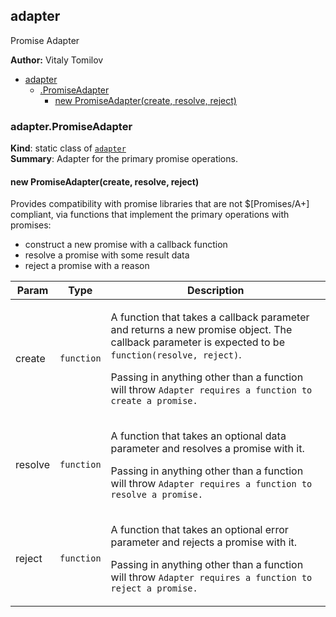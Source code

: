 <a name="module_adapter"></a>
## adapter
Promise Adapter

**Author:** Vitaly Tomilov  

* [adapter](#module_adapter)
  * [.PromiseAdapter](#module_adapter.PromiseAdapter)
    * [new PromiseAdapter(create, resolve, reject)](#new_module_adapter.PromiseAdapter_new)

<a name="module_adapter.PromiseAdapter"></a>
### adapter.PromiseAdapter
**Kind**: static class of <code>[adapter](#module_adapter)</code>  
**Summary**: Adapter for the primary promise operations.  
<a name="new_module_adapter.PromiseAdapter_new"></a>
#### new PromiseAdapter(create, resolve, reject)
Provides compatibility with promise libraries that are not $[Promises/A+] compliant,via functions that implement the primary operations with promises: - construct a new promise with a callback function - resolve a promise with some result data - reject a promise with a reason

<table>
  <thead>
    <tr>
      <th>Param</th><th>Type</th><th>Description</th>
    </tr>
  </thead>
  <tbody>
<tr>
    <td>create</td><td><code>function</code></td><td><p>A function that takes a callback parameter and returns a new promise object.
The callback parameter is expected to be <code>function(resolve, reject)</code>.</p>
<p>Passing in anything other than a function will throw <code>Adapter requires a function to create a promise.</code></p>
</td>
    </tr><tr>
    <td>resolve</td><td><code>function</code></td><td><p>A function that takes an optional data parameter and resolves a promise with it.</p>
<p>Passing in anything other than a function will throw <code>Adapter requires a function to resolve a promise.</code></p>
</td>
    </tr><tr>
    <td>reject</td><td><code>function</code></td><td><p>A function that takes an optional error parameter and rejects a promise with it.</p>
<p>Passing in anything other than a function will throw <code>Adapter requires a function to reject a promise.</code></p>
</td>
    </tr>  </tbody>
</table>

